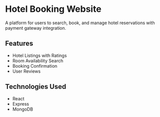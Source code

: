 # Hotel Booking Website

A platform for users to search, book, and manage hotel reservations with payment gateway integration.

## Features
- Hotel Listings with Ratings
- Room Availability Search
- Booking Confirmation
- User Reviews

## Technologies Used
- React
- Express
- MongoDB
